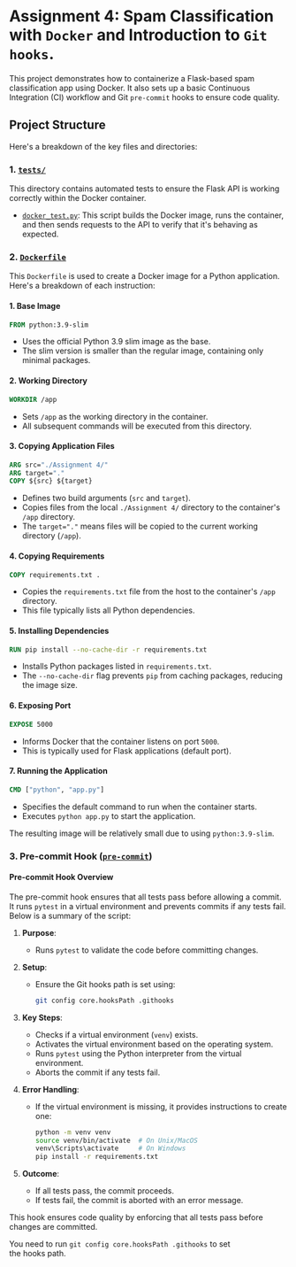 <!-- @format -->

# Assignment 4: Spam Classification with `Docker` and Introduction to `Git hooks`.

This project demonstrates how to containerize a Flask-based spam classification app using Docker. It also sets up a basic Continuous Integration (CI) workflow and Git `pre-commit` hooks to ensure code quality.

## Project Structure

Here's a breakdown of the key files and directories:

### 1. [`tests/`](./tests/)

This directory contains automated tests to ensure the Flask API is working correctly within the Docker container.

- [`docker_test.py`](./tests/docker_test.py): This script builds the Docker image, runs the container, and then sends requests to the API to verify that it's behaving as expected.

### 2. [`Dockerfile`](./../Dockerfile)

This `Dockerfile` is used to create a Docker image for a Python application. Here's a breakdown of each instruction:

#### 1. Base Image

```dockerfile
FROM python:3.9-slim
```

- Uses the official Python 3.9 slim image as the base.
- The slim version is smaller than the regular image, containing only minimal packages.

#### 2. Working Directory

```dockerfile
WORKDIR /app
```

- Sets `/app` as the working directory in the container.
- All subsequent commands will be executed from this directory.

#### 3. Copying Application Files

```dockerfile
ARG src="./Assignment 4/"
ARG target="."
COPY ${src} ${target}
```

- Defines two build arguments (`src` and `target`).
- Copies files from the local `./Assignment 4/` directory to the container's `/app` directory.
- The `target="."` means files will be copied to the current working directory (`/app`).

#### 4. Copying Requirements

```dockerfile
COPY requirements.txt .
```

- Copies the `requirements.txt` file from the host to the container's `/app` directory.
- This file typically lists all Python dependencies.

#### 5. Installing Dependencies

```dockerfile
RUN pip install --no-cache-dir -r requirements.txt
```

- Installs Python packages listed in `requirements.txt`.
- The `--no-cache-dir` flag prevents `pip` from caching packages, reducing the image size.

#### 6. Exposing Port

```dockerfile
EXPOSE 5000
```

- Informs Docker that the container listens on port `5000`.
- This is typically used for Flask applications (default port).

#### 7. Running the Application

```dockerfile
CMD ["python", "app.py"]
```

- Specifies the default command to run when the container starts.
- Executes `python app.py` to start the application.

The resulting image will be relatively small due to using `python:3.9-slim`.

### 3. Pre-commit Hook ([`pre-commit`](../.githooks/pre-commit))

#### Pre-commit Hook Overview

The pre-commit hook ensures that all tests pass before allowing a commit. It runs `pytest` in a virtual environment and prevents commits if any tests fail. Below is a summary of the script:

1. **Purpose**:

   - Runs `pytest` to validate the code before committing changes.

2. **Setup**:

   - Ensure the Git hooks path is set using:
     ```sh
     git config core.hooksPath .githooks
     ```

3. **Key Steps**:

   - Checks if a virtual environment (`venv`) exists.
   - Activates the virtual environment based on the operating system.
   - Runs `pytest` using the Python interpreter from the virtual environment.
   - Aborts the commit if any tests fail.

4. **Error Handling**:

   - If the virtual environment is missing, it provides instructions to create one:
     ```sh
     python -m venv venv
     source venv/bin/activate  # On Unix/MacOS
     venv\Scripts\activate     # On Windows
     pip install -r requirements.txt
     ```

5. **Outcome**:
   - If all tests pass, the commit proceeds.
   - If tests fail, the commit is aborted with an error message.

This hook ensures code quality by enforcing that all tests pass before changes are committed.

You need to run `git config core.hooksPath .githooks` to set the hooks path.
